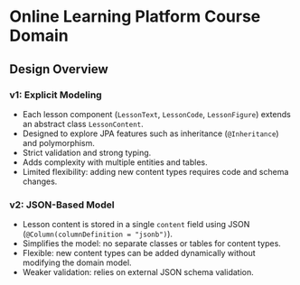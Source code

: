 # Online Learning Platform Course Domain

## Design Overview

### v1: Explicit Modeling

- Each lesson component (`LessonText`, `LessonCode`, `LessonFigure`) extends an abstract class `LessonContent`.
- Designed to explore JPA features such as inheritance (`@Inheritance`) and polymorphism.
- Strict validation and strong typing.
- Adds complexity with multiple entities and tables.
- Limited flexibility: adding new content types requires code and schema changes.

### v2: JSON-Based Model

- Lesson content is stored in a single `content` field using JSON (`@Column(columnDefinition = "jsonb")`).
- Simplifies the model: no separate classes or tables for content types.
- Flexible: new content types can be added dynamically without modifying the domain model.
- Weaker validation: relies on external JSON schema validation.